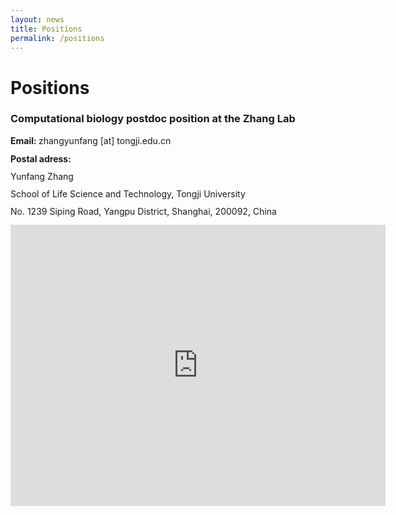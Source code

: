 ```yaml
---
layout: news
title: Positions
permalink: /positions
---
```


# Positions



### Computational biology postdoc position at the Zhang Lab

<div>
    <p><b>Email: </b>zhangyunfang [at] tongji.edu.cn</p>
    <p style="line-height: 1.0em;"><b>Postal adress:</b></p>
    <p style="line-height: 1.0em;">Yunfang Zhang</p>
    <p style="line-height: 1.0em;">School of Life Science and Technology, Tongji University</p>
    <p style="line-height: 1.0em;"> No. 1239 Siping Road, Yangpu District, Shanghai, 200092, China</p>
</div>    

<iframe src="https://www.google.com/maps/embed?pb=!1m14!1m8!1m3!1d3409.725962934043!2d121.4973753!3d31.2836745!3m2!1i1024!2i768!4f13.1!3m3!1m2!1s0x35b2717ceee3abdb%3A0x74e0a9b94ca733ac!2z5ZCM5rWO5aSn5a2m5Zub5bmz6Lev5qCh5Yy6!5e0!3m2!1szh-CN!2sjp!4v1712161975866!5m2!1szh-CN!2sjp" width="600" height="450" style="border:0;" allowfullscreen="" loading="lazy" referrerpolicy="no-referrer-when-downgrade"></iframe>

&nbsp;
